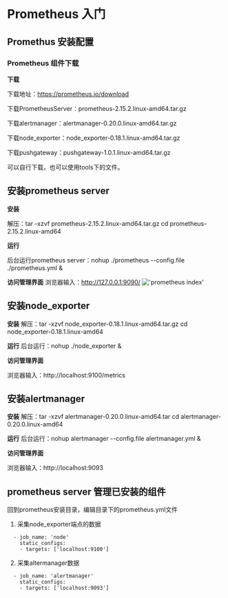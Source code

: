 # Prometheus 入门
## Promethus 安装配置

### Prometheus 组件下载

**下载**

下载地址：https://prometheus.io/download

下载PrometheusServer：prometheus-2.15.2.linux-amd64.tar.gz

下载alertmanager：alertmanager-0.20.0.linux-amd64.tar.gz

下载node_exporter：node_exporter-0.18.1.linux-amd64.tar.gz

下载pushgateway：pushgateway-1.0.1.linux-amd64.tar.gz

可以自行下载，也可以使用tools下的文件。

## 安装prometheus server

**安装**

解压：tar -xzvf prometheus-2.15.2.linux-amd64.tar.gz
cd prometheus-2.15.2.linux-amd64

**运行**

后台运行prometheus server：nohup ./prometheus --config.file ./prometheus.yml &

**访问管理界面**
浏览器输入：http://127.0.0.1:9090/
!['prometheus index'](https://upload-images.jianshu.io/upload_images/6087133-defe694d27d98c3c.png?imageMogr2/auto-orient/strip|imageView2/2/w/1017/format/webp "prometheus index")

## 安装node_exporter
**安装**
解压：tar -xzvf node_exporter-0.18.1.linux-amd64.tar.gz
cd node_exporter-0.18.1.linux-amd64

**运行**
后台运行：nohup ./node_exporter &

**访问管理界面**

浏览器输入：http://localhost:9100/metrics

## 安装alertmanager
**安装**
解压：tar -xzvf alertmanager-0.20.0.linux-amd64.tar
cd alertmanager-0.20.0.linux-amd64

**运行**
后台运行：nohup alertmanager --config.file alertmanager.yml &

**访问管理界面**

浏览器输入：http://localhost:9093

## prometheus server 管理已安装的组件

回到prometheus安装目录，编辑目录下的prometheus.yml文件
1. 采集node_exporter端点的数据
```
  - job_name: 'node'
    static_configs:
    - targets: ['localhost:9100']
```

2. 采集altermanager数据
```
  - job_name: 'alertmanager'
    static_configs:
    - targets: ['localhost:9093']
```